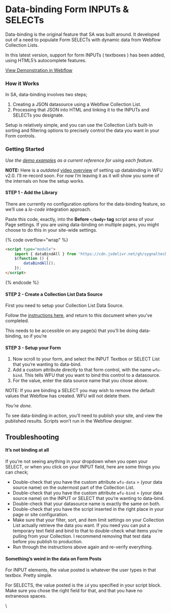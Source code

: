# Data-binding Form INPUTs & SELECTs

Data-binding is the original feature that SA was built around. It developed out of a need to populate Form SELECTs with dynamic data from Webflow Collection Lists.

In this latest version, support for form INPUTs ( textboxes ) has been added, using HTML5’s autocomplete features.

[View Demonstration in Webflow](https://sygnal-webflow-utils.webflow.io/demo/data-binding)

### How it Works <a href="#how-it-works" id="how-it-works"></a>

In SA, data-binding involves two steps;

1. Creating a JSON datasource using a Webflow Collection List.
2. Processing that JSON into HTML and linking it to the INPUTs and SELECTs you designate.

Setup is relatively simple, and you can use the Collection List’s built-in sorting and filtering options to precisely control the data you want in your Form controls.

### Getting Started <a href="#getting-started" id="getting-started"></a>

_Use the_ [_demo examples_](https://github.com/sygnaltech/webflow-util/tree/master/demo/webflow-forms/databinding) _as a current reference for using each feature._

**NOTE:** Here is a _outdated_ [video overview](https://www.youtube.com/watch?v=xc7vx7YdK5I) of setting up databinding in WFU v2.0. I’ll re-record soon. For now I’m leaving it as it will show you some of the internals on how the setup works.

#### STEP 1 - Add the Library <a href="#step-1---add-the-library" id="step-1---add-the-library"></a>

There are currently no configuration options for the data-binding feature, so we’ll use a _lo-code_ integration approach.

Paste this code, exactly, into the **Before `</body>` tag** script area of your Page settings. If you are using data-binding on multiple pages, you might choose to do this in your site-wide settings.

{% code overflow="wrap" %}
```html
<script type="module">
    import { dataBindAll } from 'https://cdn.jsdelivr.net/gh/sygnaltech/webflow-util@3.34/src/locode/webflow-forms-helper.js';
    $(function () {
        dataBindAll();
    });
</script>
```
{% endcode %}

#### STEP 2 - Create a Collection List Data Source <a href="#step-2---create-a-collection-list-data-source" id="step-2---create-a-collection-list-data-source"></a>

First you need to setup your Collection List Data Source.

Follow the [instructions here](https://wfu.sygnal.com/docs/webflow-forms/databinding/datasources), and return to this document when you’ve completed.

This needs to be accessible on any page(s) that you’ll be doing data-binding, so if you’re

#### STEP 3 - Setup your Form <a href="#step-3---setup-your-form" id="step-3---setup-your-form"></a>

1. Now scroll to your form, and select the INPUT Textbox or SELECT List that you’re wanting to data-bind.
2. Add a custom attribute directly to that form control, with the name `wfu-bind`. This tells WFU that you want to bind this control to a datasource.
3. For the value, enter the data source name that you chose above.

NOTE: If you are binding a SELECT you may wish to remove the default values that Webflow has created. WFU will not delete them.

_You’re done._

To see data-binding in action, you’ll need to publish your site, and view the published results. Scripts won’t run in the Webflow designer.

## Troubleshooting <a href="#troubleshooting" id="troubleshooting"></a>

#### It’s not binding at all <a href="#its-not-binding-at-all" id="its-not-binding-at-all"></a>

If you’re not seeing anything in your dropdown when you open your SELECT, or when you click on your INPUT field, here are some things you can check;

* Double-check that you have the custom attribute `wfu-data` = (your data source name) on the outermost part of the Collection List.
* Double-check that you have the custom attribute `wfu-bind` = (your data source name) on the INPUT or SELECT that you’re wanting to data-bind.
* Double-check that your datasource name is exactly the same on both.
* Double-check that you have the script inserted in the right place in your page or site configuration.
* Make sure that your filter, sort, and item limit settings on your Collection List actually retrieve the data you want. If you need you can put a temporary text field and bind to that to double-check what items you’re pulling from your Collection. I recommend removing that test data before you publish to production.
* Run through the instructions above again and re-verify everything.

#### Something’s weird in the data on Form Posts <a href="#somethings-weird-in-the-data-on-form-posts" id="somethings-weird-in-the-data-on-form-posts"></a>

For INPUT elements, the value posted is whatever the user types in that textbox. Pretty simple.

For SELECTS, the value posted is the `id` you specified in your script block. Make sure you chose the right field for that, and that you have no extraneous spaces.

\
